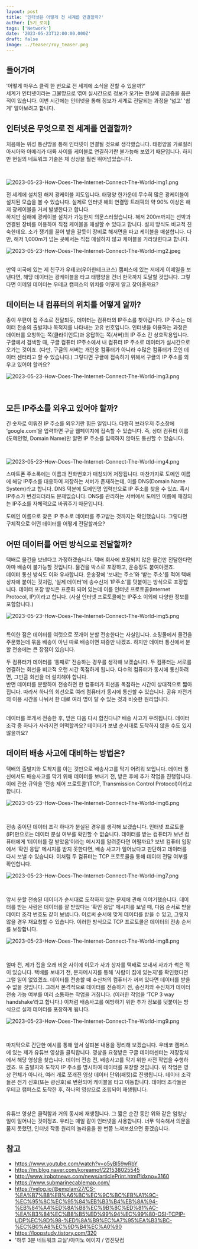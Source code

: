 ```yaml
---
layout: post
title: '인터넷은 어떻게 전 세계를 연결할까?'
author: [5기_로이]
tags: ['Network']
date: '2023-05-23T12:00:00.000Z'
draft: false
image: ../teaser/roy_teaser.png
---
```



## 들어가며

'어떻게 마우스 클릭 한 번으로 전 세계에 소식을 전할 수 있을까?' <br>
세계가 인터넷이라는 그물망으로 엮여 실시간으로 정보가 오가는 현실에 궁금증을 품은 적이 있습니다. 
이번 시간에는 인터넷을 통해 정보가 세계로 전달되는 과정을 '넓고' '쉽게' 알아보려고 합니다. 



## 인터넷은 무엇으로 전 세계를 연결할까?

처음에는 위성 통신망을 통해 인터넷이 연결될 것으로 생각했습니다.
태평양을 가로질러 아시아와 아메리카 대륙 사이를 케이블로 연결하기란 불가능해 보였기 때문입니다.
하지만 현실의 네트워크 기술은 제 상상을 훨씬 뛰어넘었습니다.

<br>

![2023-05-23-How-Does-The-Internet-Connect-The-World-img1.png](..%2Fimages%2F2023-05-23-How-Does-The-Internet-Connect-The-World-img1.png)

전 세계에 설치된 해저 광케이블 지도입니다. 
태평양 한가운데 무수히 많은 광케이블이 설치된 모습을 볼 수 있습니다. 
실제로 인터넷 해외 연결망 트래픽의 약 90% 이상은 해저 광케이블을 거쳐 발생한다고 합니다. <br>
하지만 심해에 광케이블 설치가 가능한지 의문스러웠습니다. 
해저 200m까지는 선박과 연결된 장비를 이용하여 직접 케이블을 매설할 수 있다고 합니다. 
설치 방식도 비교적 친숙한데요. 소가 쟁기를 끌어 밭을 갈듯이 장비로 해저면을 파고 케이블을 매설합니다. 
다만, 해저 1,000m가 넘는 곳에서는 직접 매설하지 않고 케이블을 가라앉힌다고 합니다.


![2023-05-23-How-Does-The-Internet-Connect-The-World-img2.jpeg](..%2Fimages%2F2023-05-23-How-Does-The-Internet-Connect-The-World-img2.jpeg)

<br>
만약 미국에 있는 제 친구가 우테코(우아한테크코스) 캠퍼스에 있는 저에게 이메일을 보낸다면, 해당 데이터는 광케이블을 타고 태평양을 건너 한국까지 도달할 것입니다. 
그렇다면 이메일 데이터는 우테코 캠퍼스의 위치를 어떻게 알고 찾아올까요?



## 데이터는 내 컴퓨터의 위치를 어떻게 알까?
종이 우편이 집 주소로 전달되듯, 데이터는 컴퓨터의 IP주소를 찾아갑니다. 
IP 주소는 데이터 전송의 출발지나 목적지를 나타내는 고유 번호입니다. 
인터넷을 이용하는 과정은 데이터를 요청하는 쪽(클라이언트)과 응답하는 쪽(서버)의 IP 주소 간 상호작용입니다. 
구글에서 검색할 때, 구글 컴퓨터 IP주소에서 내 컴퓨터 IP 주소로 데이터가 실시간으로 오가는 것이죠. 
(다만, 구글의 서버는 개인용 컴퓨터가 아니라 수많은 컴퓨터가 모인 데이터 센터라고 할 수 있습니다.) 
그렇다면 구글에 접속하기 위해서 구글의 IP 주소를 외우고 있어야 할까요?

![2023-05-23-How-Does-The-Internet-Connect-The-World-img3.png](..%2Fimages%2F2023-05-23-How-Does-The-Internet-Connect-The-World-img3.png)

<br>

## 모든 IP주소를 외우고 있어야 할까?
긴 숫자로 이뤄진 IP 주소를 외우기란 힘든 일입니다. 
다행히 브라우저 주소창에 ‘google.com’을 입력하면 구글 웹페이지에 접속할 수 있습니다. 
즉, 상대 컴퓨터 이름(도메인명, Domain Name)만 알면 IP 주소를 입력하지 않아도 통신할 수 있습니다.

<br>

![2023-05-23-How-Does-The-Internet-Connect-The-World-img4.png](..%2Fimages%2F2023-05-23-How-Does-The-Internet-Connect-The-World-img4.png)

스마트폰 주소록에는 이름과 전화번호가 매칭되어 저장됩니다. 
마찬가지로 도메인 이름에 해당 IP주소를 대응하여 저장하는 서버가 존재하는데, 이를 DNS(Domain Name System)라고 합니다. 
DNS 덕분에 도메인명 입력만으로 IP 주소를 찾을 수 있죠.
혹시 IP주소가 변경되더라도 문제없습니다. 
DNS를 관리하는 서버에서 도메인 이름에 매칭되는 IP주소를 자체적으로 바꿔주기 때문입니다.

도메인 이름으로 찾은 IP 주소로 데이터를 주고받는 것까지는 확인했습니다. 
그렇다면 구체적으로 어떤 데이터를 어떻게 전달할까요?



## 어떤 데이터를 어떤 방식으로 전달할까?
택배로 물건을 보낸다고 가정하겠습니다. 
택배 회사에 포장되지 않은 물건만 전달한다면 아마 배송이 불가능할 것입니다. 
물건을 박스로 포장하고, 운송장도 붙여야겠죠. <br> 
데이터 통신 방식도 이와 유사합니다. 
운송장에 ‘보내는 주소’와 ‘받는 주소’를 적어 택배 상자에 붙이는 것처럼, ‘실제 데이터’에 송수신처 ‘IP주소’를 덧붙이는 방식으로 포장합니다. 
데이터 포장 방식은 표준화 되어 있는데 이를 인터넷 프로토콜(Internet Protocol, IP)이라고 합니다. 
(사실 인터넷 프로토콜에는 IP주소 이외에 다양한 정보를 포함합니다.)

![2023-05-23-How-Does-The-Internet-Connect-The-World-img5.png](..%2Fimages%2F2023-05-23-How-Does-The-Internet-Connect-The-World-img5.png)

<br>
특이한 점은 데이터를 여럿으로 쪼개어 분할 전송한다는 사실입니다. 
쇼핑몰에서 물건을 주문했는데 묶음 배송이 아닌 따로 배송이면 짜증만 나겠죠. 
하지만 데이터 통신에서 분할 전송에는 큰 장점이 있습니다. 

<br>

두 컴퓨터가 데이터를 ‘통째로’ 전송하는 경우를 생각해 보겠습니다. 
두 컴퓨터는 서로를 연결하는 회선을 비교적 오랜 시간 독점하게 됩니다. 
다수의 컴퓨터가 동시에 통신하려면, 그만큼 회선을 더 설치해야 합니다. <br> 
반면 데이터를 분할하여 전송하면 한 컴퓨터가 회선을 독점하는 시간이 상대적으로 짧아집니다. 
따라서 하나의 회선으로 여러 컴퓨터가 동시에 통신할 수 있습니다. 
공유 자전거의 이용 시간을 나눠서 한 대로 여러 명이 탈 수 있는 것과 비슷한 원리입니다.

<br>
데이터를 쪼개서 전송한 후, 받은 다음 다시 합친다니? 
배송 사고가 우려됩니다. 
데이터 조각 중 하나가 사라지면 어떡할까요? 
데이터가 보낸 순서대로 도착하지 않을 수도 있지 않을까요?


## 데이터 배송 사고에 대비하는 방법은?
택배의 출발지와 도착지를 아는 것만으로 배송사고를 막기 어려워 보입니다. 
데이터 통신에서도 배송사고를 막기 위해 데이터를 보내기 전, 받은 후에 추가 작업을 진행합니다. 
이에 관한 규약을 ‘전송 제어 프로토콜’(TCP, Transmission Control Protocol)이라고 합니다.

![2023-05-23-How-Does-The-Internet-Connect-The-World-img6.png](..%2Fimages%2F2023-05-23-How-Does-The-Internet-Connect-The-World-img6.png)

<br>

전송 중이던 데이터 조각 하나가 분실된 경우를 생각해 보겠습니다. 
인터넷 프로토콜(IP)만으로는 데이터 분실 여부를 확인할 수 없습니다. 
데이터를 받는 컴퓨터가 보낸 컴퓨터에게 ‘데이터를 잘 받았음’이라는 메시지를 알려준다면 어떨까요? 
보낸 컴퓨터 입장에서 ‘확인 응답’ 메시지를 받지 못한다면, 배송 사고가 일어났다고 판단하고 데이터를 다시 보낼 수 있습니다.
이처럼 두 컴퓨터는 TCP 프로토콜을 통해 데이터 전달 여부를 확인합니다. 

![2023-05-23-How-Does-The-Internet-Connect-The-World-img7.png](..%2Fimages%2F2023-05-23-How-Does-The-Internet-Connect-The-World-img7.png)

<br>

앞서 분할 전송된 데이터가 순서대로 도착하지 않는 문제에 관해 이야기했습니다. 
데이터를 받는 사람은 데이터를 잘 받았다는 ‘확인 응답’ 메시지를 보낼 때, 다음 순서로 받을 데이터 조각 번호도 같이 보냅니다. 
이로써 순서에 맞게 데이터를 받을 수 있고, 그렇지 않을 경우 재요청할 수 있습니다.
이러한 방식으로 TCP 프로토콜은 데이터의 전송 순서를 보장합니다.

![2023-05-23-How-Does-The-Internet-Connect-The-World-img8.png](..%2Fimages%2F2023-05-23-How-Does-The-Internet-Connect-The-World-img8.png)

<br>

얼마 전, 제가 집을 오래 비운 사이에 이모가 사과 상자를 택배로 보내서 사과가 썩은 적이 있습니다. 
택배를 보내기 전, 문자메시지를 통해 ‘사람이 집에 있는지’를 확인했다면 그럴 일이 없었겠죠. 
데이터를 전송할 때 수신처의 컴퓨터가 꺼져 있다면 데이터를 받을 수 없을 것입니다. 
그래서 본격적으로 데이터를 전송하기 전, 송신처와 수신처가 데이터 전송 가능 여부를 미리 소통하는 작업을 거칩니다. 
(이러한 작업을 ‘TCP 3 way handshake’라고 합니다.) 이처럼 배송사고를 예방하기 위한 추가 정보를 덧붙이는 방식으로 실제 데이터를 포장하게 됩니다.

![2023-05-23-How-Does-The-Internet-Connect-The-World-img9.png](..%2Fimages%2F2023-05-23-How-Does-The-Internet-Connect-The-World-img9.png)

<br>

마지막으로 간단한 예시를 통해 앞서 살펴본 내용을 정리해 보겠습니다.
우테코 캠퍼스에 있는 제가 유튜브 영상을 클릭합니다. 
영상을 요청받은 구글 데이터센터는 저장장치에서 해당 영상을 찾습니다. 
데이터 전송 전, 배송사고를 막기 위한 사전 작업을 수행하겠죠. 
또 출발지와 도착지 IP 주소를 명시하여 데이터를 포장할 것입니다. 
위 작업은 영상 전체가 아니라, 여러 개로 쪼개진 영상 데이터 단위(패킷)로 진행됩니다. 
데이터 조각들은 전기 신호(또는 광신호)로 변환되어 케이블을 타고 이동합니다. 
데이터 조각들은 우테코 캠퍼스로 도착한 후, 하나의 영상으로 조립되어 재생됩니다.

<br>

유튜브 영상은 클릭함과 거의 동시에 재생됩니다. 
그 짧은 순간 동안 위와 같은 엄청난 일이 일어나는 것이정죠. 
우리는 매일 같이 인터넷을 사용합니다. 
너무 익숙해서 의문을 품지 못했던, 인터넷 작동 원리의 놀라움을 한 번쯤 느껴보셨으면 좋겠습니다.


## 참고
- https://www.youtube.com/watch?v=o5yBl59wRbY
- https://m.blog.naver.com/koreamof/221538025545
- http://www.irobotnews.com/news/articlePrint.html?idxno=3160
- https://www.submarinecablemap.com/
- https://velog.io/@emplam27/CS-%EA%B7%B8%EB%A6%BC%EC%9C%BC%EB%A1%9C-%EC%95%8C%EC%95%84%EB%B3%B4%EB%8A%94-%EB%84%A4%ED%8A%B8%EC%9B%8C%ED%81%AC-%EA%B3%84%EC%B8%B5%ED%99%94%EC%99%80-OSI-TCPIP-UDP%EC%9D%98-%ED%8A%B9%EC%A7%95%EA%B3%BC-%EC%B0%A8%EC%9D%B4%EC%A0%90
- https://loopstudy.tistory.com/320
- '하루 3분 네트워크 교실'/아미노 에이지 / 영진닷컴
